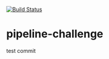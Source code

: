 [![Build Status](http://ec2-54-219-238-241.us-west-1.compute.amazonaws.com/buildStatus/icon?job=challenge-2)](http://ec2-54-219-238-241.us-west-1.compute.amazonaws.com/job/challenge-2/)

# pipeline-challenge



test commit

